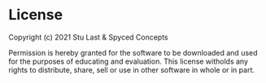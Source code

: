 # License

Copyright (c) 2021 Stu Last & Spyced Concepts

Permission is hereby granted for the software to be downloaded and used for the purposes of educating and evaluation.
This license witholds any rights to distribute, share, sell or use in other software in whole or in part.


